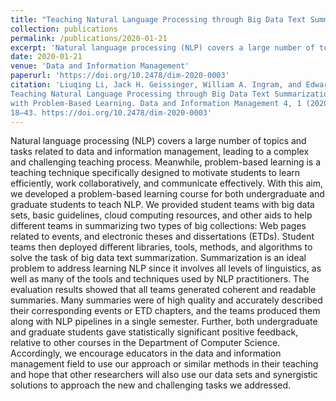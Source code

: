 ```yaml
---
title: "Teaching Natural Language Processing through Big Data Text Summarization with Problem-Based Learning."
collection: publications
permalink: /publications/2020-01-21
excerpt: 'Natural language processing (NLP) covers a large number of topics and tasks related to data and information management, leading to a complex and challenging teaching process. Meanwhile, problem-based learning is a teaching…'
date: 2020-01-21
venue: 'Data and Information Management'
paperurl: 'https://doi.org/10.2478/dim-2020-0003'
citation: 'Liuqing Li, Jack H. Geissinger, William A. Ingram, and Edward A. Fox. 2020.
Teaching Natural Language Processing through Big Data Text Summarization
with Problem-Based Learning. Data and Information Management 4, 1 (2020),
18–43. https://doi.org/10.2478/dim-2020-0003'
---
```

Natural language processing (NLP) covers a large number of topics and tasks related to data and information management, leading to a complex and challenging teaching process. Meanwhile, problem-based learning is a teaching technique specifically designed to motivate students to learn efficiently, work collaboratively, and communicate effectively. With this aim, we developed a problem-based learning course for both undergraduate and graduate students to teach NLP. We provided student teams with big data sets, basic guidelines, cloud computing resources, and other aids to help different teams in summarizing two types of big collections: Web pages related to events, and electronic theses and dissertations (ETDs). Student teams then deployed different libraries, tools, methods, and algorithms to solve the task of big data text summarization. Summarization is an ideal problem to address learning NLP since it involves all levels of linguistics, as well as many of the tools and techniques used by NLP practitioners. The evaluation results showed that all teams generated coherent and readable summaries. Many summaries were of high quality and accurately described their corresponding events or ETD chapters, and the teams produced them along with NLP pipelines in a single semester. Further, both undergraduate and graduate students gave statistically significant positive feedback, relative to other courses in the Department of Computer Science. Accordingly, we encourage educators in the data and information management field to use our approach or similar methods in their teaching and hope that other researchers will also use our data sets and synergistic solutions to approach the new and challenging tasks we addressed.

